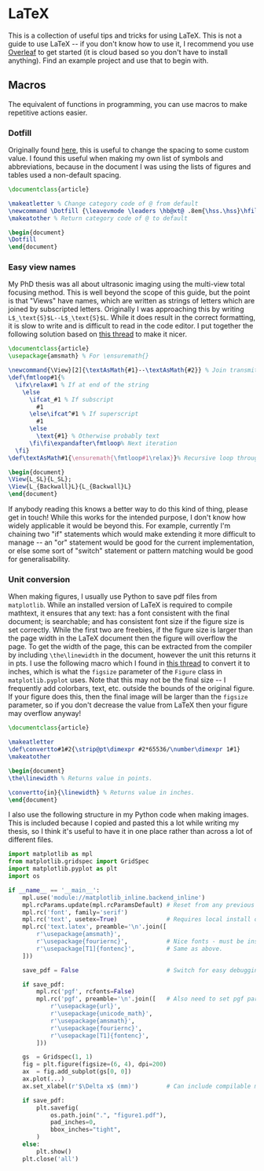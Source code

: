 # LaTeX

This is a collection of useful tips and tricks for using LaTeX. This is not a guide to use LaTeX -- if you don't know how to use it, I recommend you use [Overleaf](https://www.overleaf.com) to get started (it is cloud based so you don't have to install anything). Find an example project and use that to begin with.


## Macros

The equivalent of functions in programming, you can use macros to make repetitive actions easier.


### Dotfill

Originally found [here](https://tex.stackexchange.com/questions/85335/how-to-change-dot-spacing-in-dotfill), this is useful to change the spacing to some custom value. I found this useful when making my own list of symbols and abbreviations, because in the document I was using the lists of figures and tables used a non-default spacing.

```tex
\documentclass{article}

\makeatletter % Change category code of @ from default
\newcommand \Dotfill {\leavevmode \leaders \hb@xt@ .8em{\hss.\hss}\hfill \kern \z@} % \leaders to align dots across different lines
\makeatother % Return category code of @ to default

\begin{document}
\Dotfill
\end{document}
```


### Easy view names

My PhD thesis was all about ultrasonic imaging using the multi-view total focusing method. This is well beyond the scope of this guide, but the point is that "Views" have names, which are written as strings of letters which are joined by subscripted letters. Originally I was approaching this by writing ``L$_\text{S}$L--L$_\text{S}$L``. While it does result in the correct formatting, it is slow to write and is difficult to read in the code editor. I put together the following solution based on [this thread](https://tex.stackexchange.com/questions/359189/looping-over-strings) to make it nicer.

```tex
\documentclass{article}
\usepackage{amsmath} % For \ensuremath{}

\newcommand{\View}[2]{\textAsMath{#1}--\textAsMath{#2}} % Join transmit and receive paths
\def\fmtloop#1{%
  \ifx\relax#1 % If at end of the string
    \else
      \ifcat_#1 % If subscript
        #1
      \else\ifcat^#1 % If superscript
        #1
      \else
        \text{#1} % Otherwise probably text
      \fi\fi\expandafter\fmtloop% Next iteration
  \fi}
\def\textAsMath#1{\ensuremath{\fmtloop#1\relax}}% Recursive loop through string

\begin{document}
\View{L_SL}{L_SL};
\View{L_{Backwall}L}{L_{Backwall}L}
\end{document}
```

If anybody reading this knows a better way to do this kind of thing, please get in touch! While this works for the intended purpose, I don't know how widely applicable it would be beyond this. For example, currently I'm chaining two "if" statements which would make extending it more difficult to manage -- an "or" statement would be good for the current implementation, or else some sort of "switch" statement or pattern matching would be good for generalisability.


### Unit conversion

When making figures, I usually use Python to save pdf files from `matplotlib`. While an installed version of LaTeX is required to compile mathtext, it ensures that any text: has a font consistent with the final document; is searchable; and has consistent font size if the figure size is set correctly. While the first two are freebies, if the figure size is larger than the page width in the LaTeX document then the figure will overflow the page. To get the width of the page, this can be extracted from the compiler by including `\the\linewidth` in the document, however the unit this returns it in pts. I use the following macro which I found in [this thread](https://tex.stackexchange.com/questions/8260/what-are-the-various-units-ex-em-in-pt-bp-dd-pc-expressed-in-mm) to convert it to inches, which is what the `figsize` parameter of the `Figure` class in `matplotlib.pyplot` uses. Note that this may not be the final size -- I frequently add colorbars, text, etc. outside the bounds of the original figure. If your figure does this, then the final image will be larger than the `figsize` parameter, so if you don't decrease the value from LaTeX then your figure may overflow anyway!

```tex
\documentclass{article}

\makeatletter
\def\convertto#1#2{\strip@pt\dimexpr #2*65536/\number\dimexpr 1#1}
\makeatother

\begin{document}
\the\linewidth % Returns value in points.

\convertto{in}{\linewidth} % Returns value in inches.
\end{document}
```

I also use the following structure in my Python code when making images. This is included because I copied and pasted this a lot while writing my thesis, so I think it's useful to have it in one place rather than across a lot of different files.

```python
import matplotlib as mpl
from matplotlib.gridspec import GridSpec
import matplotlib.pyplot as plt
import os

if __name__ == '__main__':
    mpl.use('module://matplotlib_inline.backend_inline')
    mpl.rcParams.update(mpl.rcParamsDefault) # Reset from any previous run.
    mpl.rc('font', family='serif')
    mpl.rc('text', usetex=True)              # Requires local install of LaTeX. I have used MikTeX on Windows, and TexLive on Linux.
    mpl.rc('text.latex', preamble='\n'.join([
        r'\usepackage{amsmath}',
        r'\usepackage{fouriernc}',           # Nice fonts - must be installed in local version of LaTeX.
        r'\usepackage[T1]{fontenc}',         # Same as above.
    ]))

    save_pdf = False                         # Switch for easy debugging before actually saving.

    if save_pdf:
        mpl.rc('pgf', rcfonts=False)
        mpl.rc('pgf', preamble='\n'.join([   # Also need to set pgf params when saving.
            r'\usepackage{url}',
            r'\usepackage{unicode_math}',
            r'\usepackage{amsmath}',
            r'\usepackage{fouriernc}',
            r'\usepackage[T1]{fontenc}',
        ]))

    gs  = Gridspec(1, 1)
    fig = plt.figure(figsize=(6, 4), dpi=200)
    ax  = fig.add_subplot(gs[0, 0])
    ax.plot(...)
    ax.set_xlabel(r'$\Delta x$ (mm)')        # Can include compilable mathtext!

    if save_pdf:
        plt.savefig(
            os.path.join(".", "figure1.pdf"),
            pad_inches=0,
            bbox_inches="tight",
        )
    else:
        plt.show()
    plt.close('all')
```
